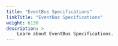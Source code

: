 ```yaml
---
title: "EventBus Specifications"
linkTitle: "EventBus Specifications"
weight: 6130
description: >
    Learn about EventBus Specifications.
---
```


